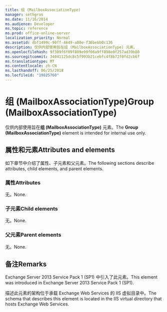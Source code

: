 ```yaml
---
title: 组 (MailboxAssociationType)
manager: sethgros
ms.date: 11/16/2014
ms.audience: Developer
ms.topic: reference
ms.prod: office-online-server
localization_priority: Normal
ms.assetid: dbf1499c-90ff-4649-a80e-f36bebb0c136
description: 仅供内部使用旨在组 (MailboxAssociationType) 元素。
ms.openlocfilehash: 9f309f6f09f809e99f66a9ff098e0f257ad39b80
ms.sourcegitcommit: 34041125dc8c5f993b21cebfc4f8b72f0fd2cb6f
ms.translationtype: MT
ms.contentlocale: zh-CN
ms.lasthandoff: 06/25/2018
ms.locfileid: "19825760"
---
```

# <a name="group-mailboxassociationtype"></a><span data-ttu-id="01b9a-103">组 (MailboxAssociationType)</span><span class="sxs-lookup"><span data-stu-id="01b9a-103">Group (MailboxAssociationType)</span></span>

<span data-ttu-id="01b9a-104">仅供内部使用旨在**组 (MailboxAssociationType)** 元素。</span><span class="sxs-lookup"><span data-stu-id="01b9a-104">The **Group (MailboxAssociationType)** element is intended for internal use only.</span></span> 

## <a name="attributes-and-elements"></a><span data-ttu-id="01b9a-105">属性和元素</span><span class="sxs-lookup"><span data-stu-id="01b9a-105">Attributes and elements</span></span>

<span data-ttu-id="01b9a-106">如下章节中介绍了属性、子元素和父元素。</span><span class="sxs-lookup"><span data-stu-id="01b9a-106">The following sections describe attributes, child elements, and parent elements.</span></span>
  
### <a name="attributes"></a><span data-ttu-id="01b9a-107">属性</span><span class="sxs-lookup"><span data-stu-id="01b9a-107">Attributes</span></span>

<span data-ttu-id="01b9a-108">无。</span><span class="sxs-lookup"><span data-stu-id="01b9a-108">None.</span></span>
  
### <a name="child-elements"></a><span data-ttu-id="01b9a-109">子元素</span><span class="sxs-lookup"><span data-stu-id="01b9a-109">Child elements</span></span>

<span data-ttu-id="01b9a-110">无。</span><span class="sxs-lookup"><span data-stu-id="01b9a-110">None.</span></span>
  
### <a name="parent-elements"></a><span data-ttu-id="01b9a-111">父元素</span><span class="sxs-lookup"><span data-stu-id="01b9a-111">Parent elements</span></span>

<span data-ttu-id="01b9a-112">无。</span><span class="sxs-lookup"><span data-stu-id="01b9a-112">None.</span></span>
  
## <a name="remarks"></a><span data-ttu-id="01b9a-113">备注</span><span class="sxs-lookup"><span data-stu-id="01b9a-113">Remarks</span></span>

<span data-ttu-id="01b9a-114">Exchange Server 2013 Service Pack 1 (SP1) 中引入了此元素。</span><span class="sxs-lookup"><span data-stu-id="01b9a-114">This element was introduced in Exchange Server 2013 Service Pack 1 (SP1).</span></span>
  
<span data-ttu-id="01b9a-115">描述此元素的架构位于承载 Exchange Web Services 的 IIS 虚拟目录中。</span><span class="sxs-lookup"><span data-stu-id="01b9a-115">The schema that describes this element is located in the IIS virtual directory that hosts Exchange Web Services.</span></span>
  

